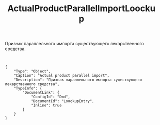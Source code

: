 ﻿---
layout: default
title: ActualProductParallelImportLoockup
position: 3
categories: 
tags: 
---

Признак параллельного импорта существующего лекарственного средства.

 

```
{
	"Type": "Object",
	"Caption": "Actual product parallel import",
	"Description": "Признак параллельного импорта существующего лекарственного средства",
	"TypeInfo": {
		"DocumentLink": {
			"ConfigId": "Dmd",
			"DocumentId": "LoockupEntry",
			"Inline": true
		}
	}
}
```

 

 

